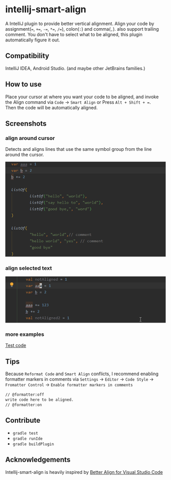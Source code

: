 # intellij-smart-align

A IntelliJ plugin to provide better vertical alignment.
Align your code by assignment(`=`, `+=`, `-=`, `*=`, `/=`), colon(`:`) and comma(`,`). also support trailing comment.
You don't have to select what to be aligned, this plugin automatically figure it out.

## Compatibility

IntelliJ IDEA, Android Studio. (and maybe other JetBrains families.)

## How to use

Place your cursor at where you want your code to be aligned, and invoke the Align command via `Code` -> `Smart Align` or Press `Alt + Shift + =`.<br/>
Then the code will be automatically aligned.

## Screenshots

### align around cursor

Detects and aligns lines that use the same symbol group from the line around the cursor.

![](./screen_shots/around_cursor.gif)

### align selected text

![](./screen_shots/selected_text.gif)

### more examples

[Test code](https://github.com/ttyniwa/intellij-smart-align/blob/master/src/test/kotlin/com/github/ttyniwa/intellij/plugin/align/AlignerSpek.kt)

## Tips

Because `Reformat Code` and `Smart Align` conflicts, I recommend enabling formatter markers in comments via `Settings` -> `Editor` -> `Code Style` -> `Fromatter Control` -> `Enable formatter markers in comments`

```
// @formatter:off
write code here to be aligned.
// @formatter:on
```

## Contribute

* `gradle test`
* `gradle runIde`
* `gradle buildPlugin`

## Acknowledgements

Intellij-smart-align is heavily inspired by [Better Align for Visual Studio Code](https://marketplace.visualstudio.com/items?itemName=wwm.better-align)

